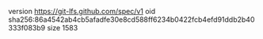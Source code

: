 version https://git-lfs.github.com/spec/v1
oid sha256:86a4542ab4cb5afadfe30e8cd588ff6234b0422fcb4efd91ddb2b40333f083b9
size 1583
